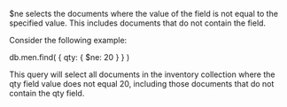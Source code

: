 $ne selects the documents where the value of the field is not equal to the specified value. This includes documents that do not contain the field.

Consider the following example:

db.men.find( { qty: { $ne: 20 } } )

This query will select all documents in the inventory collection where the qty field value does not equal 20, including those documents that do not contain the qty field.
